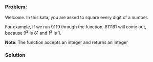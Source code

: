 ### Problem:
<p>Welcome. In this kata, you are asked to square every digit of a number.</p>
<p>For example, if we run 9119 through the function, 811181 will come out, because 9<sup>2</sup> is 81 and 1<sup>2</sup> is 1.</p>
<p><strong>Note:</strong> The function accepts an integer and returns an integer</p>

### Solution